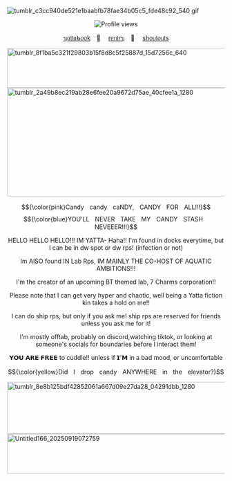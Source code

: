 ![tumblr_c3cc940de521e1baabfb78fae34b05c5_fde48c92_540 gif](https://github.com/user-attachments/assets/5a42fd99-7592-45e6-b566-abc3eae0b101)
  <p align="center">
  <img src="https://komarev.com/ghpvc/?username=Y4tta&label=★+CANDIES&color=E8AFD8&style=plastic" alt="Profile views"/>
  </p>

<p align="center">
  <a href="https://yatta.atabook.org/">ᥡᥲ𝗍𝗍ᥲᑲ᥆᥆k</a>⠀ 🍬 ⠀
  <a href="https://rentry.co/Y4TTAA">rᥱᥒ𝗍rᥡ</a>⠀ 🍭 ⠀
  <a href="https://rentry.co/YATTASHOUTOUTS">sһ᥆ᥙ𝗍᥆ᥙ𝗍s</a>
</p>
<img width="640" height="92" alt="tumblr_8f1ba5c321f29803b15f8d8c5f25887d_15d7256c_640" src="https://github.com/user-attachments/assets/bf503045-496a-44e5-a815-7c853cbfd60c" />

<img width="1280" height="251" alt="tumblr_2a49b8ec219ab28e6fee20a9672d75ae_40cfee1a_1280" src="https://github.com/user-attachments/assets/672f0085-cc1a-40ce-9fea-b7f00c3d0b8c" />

$${\color{pink}CandyㅤcandyㅤcaNDY,ㅤCANDYㅤFORㅤALL!!!}$$
$${\color{blue}YOU'LLㅤNEVERㅤTAKEㅤMYㅤCANDYㅤSTASHㅤNEVEEER!!!}$$

<p align="center">HELLO HELLO HELLO!!! IM YATTA- Haha!! I'm found in docks everytime, but I can be in dw spot or dw rps! (infection or not) </p>
<p align="center">Im AlSO found IN Lab Rps, IM MAINLY THE CO-HOST OF AQUATIC AMBITIONS!!!</p>
<p align="center">I'm the creator of an upcoming BT themed lab, 7 Charms corporation!!</p>
<p align="center">Please note that I can get very hyper and chaotic, well being a Yatta fiction kin takes a hold on me!!</p>
<p align="center">I can do ship rps, but only if you ask me! ship rps are reserved for friends unless you ask me for it!</p>

<p align="center">I'm mostly offtab, probably on discord,watching tiktok, or looking at someone's socials for boundaries before I interact them!</p>

<p align="center">𝗬𝗢𝗨 𝗔𝗥𝗘 𝗙𝗥𝗘𝗘 to cuddle!! unless if 𝗜'𝗠 in a bad mood, or uncomfortable</p>

$${\color{yellow}DidㅤIㅤdropㅤcandyㅤANYWHEREㅤinㅤtheㅤelevator?}$$

<img width="1280" height="120" alt="tumblr_8e8b125bdf42852061a667d09e27da28_04291dbb_1280" src="https://github.com/user-attachments/assets/d3b2d369-0392-4718-9ec7-03e460d31e78" />

<img width="640" height="92" alt="Untitled166_20250919072759" src="https://github.com/user-attachments/assets/6c097475-16d6-4e6f-a34f-5f57dddc67ba" />

<!--
<p align="center">
  <img src="https://komarev.com/ghpvc/?username=Y4tta&label=★.CANDIES&color=E8AFD8&style=flat" alt="Profile views"/>
  </p>

